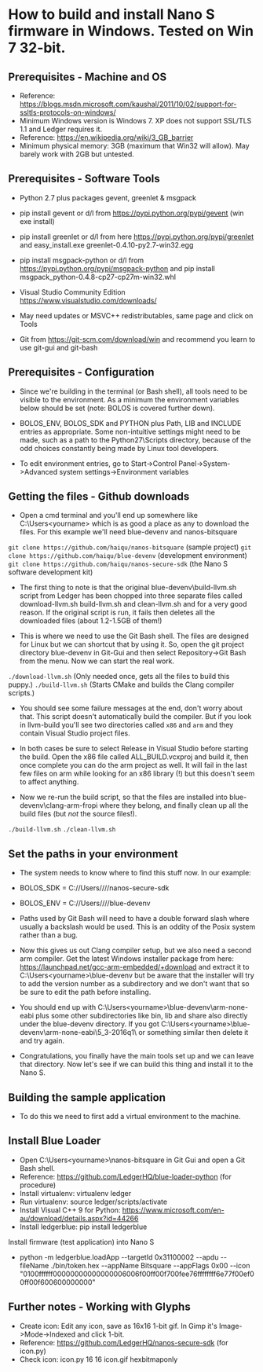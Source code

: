 # How to build and install Nano S firmware in Windows. Tested on Win 7 32-bit.


Prerequisites - Machine and OS
------------------------------

- Reference: https://blogs.msdn.microsoft.com/kaushal/2011/10/02/support-for-ssltls-protocols-on-windows/
- Minimum Windows version is Windows 7. XP does not support SSL/TLS 1.1 and Ledger requires it.
- Reference: https://en.wikipedia.org/wiki/3_GB_barrier
- Minimum physical memory: 3GB (maximum that Win32 will allow). May barely work with 2GB but untested.


Prerequisites - Software Tools
------------------------------

- Python 2.7 plus packages gevent, greenlet & msgpack
- pip install gevent or d/l from https://pypi.python.org/pypi/gevent (win exe install)
- pip install greenlet or d/l from here https://pypi.python.org/pypi/greenlet and easy_install.exe greenlet-0.4.10-py2.7-win32.egg
- pip install msgpack-python or d/l from https://pypi.python.org/pypi/msgpack-python and pip install msgpack_python-0.4.8-cp27-cp27m-win32.whl

- Visual Studio Community Edition https://www.visualstudio.com/downloads/
- May need updates or MSVC++ redistributables, same page and click on Tools

- Git from https://git-scm.com/download/win and recommend you learn to use git-gui and git-bash


Prerequisites - Configuration
-----------------------------

- Since we're building in the terminal (or Bash shell), all tools need to be visible to the environment. As a minimum the environment variables below should be set (note: BOLOS is covered further down).

- BOLOS_ENV, BOLOS_SDK and PYTHON plus Path, LIB and INCLUDE entries as appropriate. Some non-intuitive settings might need to be made, such as a path to the Python27\Scripts directory, because of the odd choices constantly being made by Linux tool developers.

- To edit environment entries, go to Start->Control Panel->System->Advanced system settings->Environment variables


Getting the files - Github downloads
------------------------------------

- Open a cmd terminal and you'll end up somewhere like C:\Users\<yourname> which is as good a place as any to download the files. For this example we'll need blue-devenv and nanos-bitsquare

`git clone https://github.com/haiqu/nanos-bitsquare` (sample project)
`git clone https://github.com/haiqu/blue-devenv` (development environment)
`git clone https://github.com/haiqu/nanos-secure-sdk` (the Nano S software development kit)

- The first thing to note is that the original blue-devenv\build-llvm.sh script from Ledger has been chopped into three separate files called download-llvm.sh build-llvm.sh and clean-llvm.sh and for a very good reason. If the original script is run, it fails then deletes all the downloaded files (about 1.2-1.5GB of them!)

- This is where we need to use the Git Bash shell. The files are designed for Linux but we can shortcut that by using it. So, open the git project directory blue-devenv in Git-Gui and then select Repository->Git Bash from the menu. Now we can start the real work.

`./download-llvm.sh` (Only needed once, gets all the files to build this puppy.)
`./build-llvm.sh` (Starts CMake and builds the Clang compiler scripts.)

- You should see some failure messages at the end, don't worry about that. This script doesn't automatically build the compiler. But if you look in llvm-build you'll see two directories called `x86` and `arm` and they contain Visual Studio project files.

- In both cases be sure to select Release in Visual Studio before starting the build. Open the x86 file called ALL_BUILD.vcxproj and build it, then once complete you can do the arm project as well. It will fail in the last few files on arm while looking for an x86 library (!) but this doesn't seem to affect anything.

- Now we re-run the build script, so that the files are installed into blue-devenv\clang-arm-fropi where they belong, and finally clean up all the build files (but _not_ the source files!).

`./build-llvm.sh`
`./clean-llvm.sh`


Set the paths in your environment
---------------------------------

- The system needs to know where to find this stuff now. In our example:

- BOLOS_SDK = C://Users//<yourname>//nanos-secure-sdk
- BOLOS_ENV = C://Users//<yourname>//blue-devenv

- Paths used by Git Bash will need to have a double forward slash where usually a backslash would be used. This is an oddity of the Posix system rather than a bug.

- Now this gives us out Clang compiler setup, but we also need a second arm compiler. Get the latest Windows installer package from here: https://launchpad.net/gcc-arm-embedded/+download and extract it to C:\Users\<yourname>\blue-devenv but be aware that the installer will try to add the version number as a subdirectory and we don't want that so be sure to edit the path before installing.

- You should end up with C:\Users\<yourname>\blue-devenv\arm-none-eabi plus some other subdirectories like bin, lib and share also directly under the blue-devenv directory. If you got C:\Users\<yourname>\blue-devenv\arm-none-eabi\5_3-2016q1\ or something similar then delete it and try again.

- Congratulations, you finally have the main tools set up and we can leave that directory. Now let's see if we can build this thing and install it to the Nano S.


Building the sample application
-------------------------------

- To do this we need to first add a virtual environment to the machine. 


Install Blue Loader
-------------------

- Open C:\Users\<yourname>\nanos-bitsquare in Git Gui and open a Git Bash shell.
- Reference: https://github.com/LedgerHQ/blue-loader-python (for procedure)
- Install virtualenv: virtualenv ledger
- Run virtualenv:  source ledger/scripts/activate
- Install Visual C++ 9 for Python: https://www.microsoft.com/en-au/download/details.aspx?id=44266
- Install ledgerblue: pip install ledgerblue

Install firmware (test application) into Nano S

- python -m ledgerblue.loadApp --targetId 0x31100002 --apdu --fileName ./bin/token.hex --appName Bitsquare --appFlags 0x00 --icon "0100ffffff00000000000000006006f00ff00f700fee76ffffffff6e77f00ef00ff00f600600000000"


Further notes - Working with Glyphs
-----------------------------------

- Create icon: Edit any icon, save as 16x16 1-bit gif. In Gimp it's Image->Mode->Indexed and click 1-bit.
- Reference: https://github.com/LedgerHQ/nanos-secure-sdk (for icon.py)
- Check icon: icon.py 16 16 icon.gif hexbitmaponly

